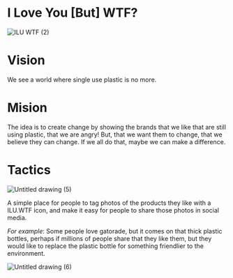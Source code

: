 # I Love You [But] WTF?

![ILU WTF (2)](https://user-images.githubusercontent.com/5898506/200136133-b971d098-54cd-47b3-95b7-361fd33a8695.png)

# Vision

We see a world where single use plastic is no more.

# Mision

The idea is to create change by showing the brands that we like that are still using plastic, that we are angry! But, that we want them to change, that we believe they can change. If we all do that, maybe we can make a difference.

# Tactics
![Untitled drawing (5)](https://user-images.githubusercontent.com/5898506/200134010-f68911c1-bfb5-4f8b-9571-d171bb5299f9.png)

A simple place for people to tag photos of the products they like with a ILU.WTF icon, and make it easy for people to share those photos in social media.


*For example*: Some people love gatorade, but it comes on that thick plastic bottles, perhaps if millions of people share that they like them, but they would like to replace the plastic bottle for something friendlier to the environment.

![Untitled drawing (6)](https://user-images.githubusercontent.com/5898506/200134251-5545b816-6274-4603-86bc-f37242a53596.png)
